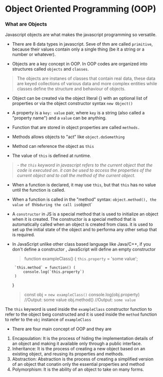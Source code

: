 # Object Oriented Programming (OOP)

### What are Objects
Javascript objects are what makes the javascript programming so versatile.

-  There are 8 data types in javascript. Seve of thm are called `primitive`, because their values contain only a single thing (be it a string or a number or whatever).

- Objects are a key concept in OOP. In OOP codes are organized into structures called `objects` and `classes`.

> The objects are instanes of classes that contain real data, these data are keyed collections of various data and more complex entities while classes define the structure and behaviour of objects.


- Object can be created via the object literal {} with an optional list of properties or via the object constructor syntax `new Object()`
- A property is a `key: value` pair, where `key` is a string (also called a "property name") and a `value` can be anything.

- Function that are stored in object properties are called `methods.`
- Methods allows objects to "act" like `object.doSomething`
- Method can reference the object as `this`
- The value of `this` is defined at runtime.
> _-  the `this` keyword in javascript refers to the current object that the code is executed on. it can be used to access the properties of the current object and to call the method of the current object._
- When a function is declared, it may use `this`, but that `this` has no value until the function is called.
- When a function is called in the "method" syntax: `object.method(), the value of `this` during the call is `object`

- A `constructor` in JS is a special method that is used to initialize an object when it is created. The constructor is a special method that is automatically called when an object is created from class. it is used to set up the initial state of the object and to performa any other setup that is required.

 - In JavaScript unlike other class based language like Java/C++, if you don't define a constructor , JavaScript will define an empty constructor


    > function exampleClass() {
        `this.property` = 'some value';

        `this.method` = function() (
            console.log(`this.property`)
        )
    }

    > const obj = `new exampleClass()`
    console.log(obj.property) //Output: some value
    obj.method() //Output: `some value`

The `this` keyword is used inside the `exampleClass` constructor function to refer to the object beig constructed and it is used inside the `method` function to refer to the `obj` instance of `exampleClass`

- There are four main concept of OOP and they are
1. Encapsulation: It is the process of hiding the implementation details of an object and making it available only through a public interface.
2. Inheritance: It is the process of creating a new object based on an existing object, and reusing its properties and methods.
3. Abstraction: Abstraction is the process of creating a simplified version of an object that conatin only the essential properties and method
3. Polymorphism: It is the ability of an object to take on many forms.
